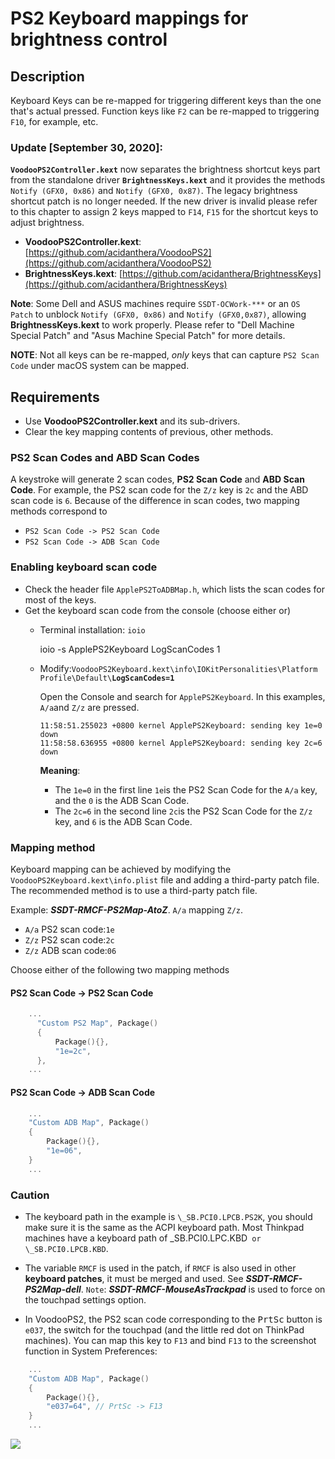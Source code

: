 # PS2 Keyboard mappings for brightness control

## Description

Keyboard Keys can be re-mapped for triggering different keys than the one that's actual pressed. Function keys like `F2` can be re-mapped to triggering `F10`, for example, etc.

### **Update** [September 30, 2020]:

**`VoodooPS2Controller.kext`** now separates the brightness shortcut keys part from the standalone driver **`BrightnessKeys.kext`** and it provides the methods `Notify (GFX0, 0x86)` and `Notify (GFX0, 0x87)`. The legacy brightness shortcut patch is no longer needed. If the new driver is invalid please refer to this chapter to assign 2 keys mapped to `F14`, `F15` for the shortcut keys to adjust brightness.

  - **VoodooPS2Controller.kext**: [https://github.com/acidanthera/VoodooPS2](https://github.com/acidanthera/VoodooPS2)
  - **BrightnessKeys.kext**: [https://github.com/acidanthera/BrightnessKeys](https://github.com/acidanthera/BrightnessKeys)
  
**Note**: Some Dell and ASUS machines require `SSDT-OCWork-***` or an `OS Patch` to unblock `Notify (GFX0, 0x86)` and `Notify (GFX0,0x87)`, allowing **BrightnessKeys.kext** to work properly. Please refer to "Dell Machine Special Patch" and "Asus Machine Special Patch" for more details.

**NOTE**: Not all keys can be re-mapped, *only* keys that can capture `PS2 Scan Code` under macOS system can be mapped.

## Requirements

- Use **VoodooPS2Controller.kext** and its sub-drivers.
- Clear the key mapping contents of previous, other methods.

### PS2 Scan Codes and ABD Scan Codes

A keystroke will generate 2 scan codes, **PS2 Scan Code** and **ABD Scan Code**. For example, the PS2 scan code for the `Z/z` key is `2c` and the ABD scan code is `6`. Because of the difference in scan codes, two mapping methods correspond to

- `PS2 Scan Code -> PS2 Scan Code`
- `PS2 Scan Code -> ADB Scan Code`

### Enabling keyboard scan code

- Check the header file `ApplePS2ToADBMap.h`, which lists the scan codes for most of the keys.
- Get the keyboard scan code from the console (choose either or)
  - Terminal installation: `ioio`

	ioio -s ApplePS2Keyboard LogScanCodes 1
    
  - Modify:`VoodooPS2Keyboard.kext\info\IOKitPersonalities\Platform Profile\Default\`**`LogScanCodes=1`**

	Open the Console and search for `ApplePS2Keyboard`. In this examples, `A/a`and `Z/z` are pressed.

	 ```text
   	 11:58:51.255023 +0800 kernel ApplePS2Keyboard: sending key 1e=0 down
  	 11:58:58.636955 +0800 kernel ApplePS2Keyboard: sending key 2c=6 down
 	 ```
	 **Meaning**:

	- The `1e=0` in the first line `1e`is the PS2 Scan Code for the `A/a` key, and the `0` is the ADB Scan Code.
	- The `2c=6` in the second line `2c`is the PS2 Scan Code for the `Z/z` key, and `6` is the ADB Scan Code.

### Mapping method

Keyboard mapping can be achieved by modifying the `VoodooPS2Keyboard.kext\info.plist` file and adding a third-party patch file. The recommended method is to use a third-party patch file.

Example: ***SSDT-RMCF-PS2Map-AtoZ***. `A/a` mapping `Z/z`.

- `A/a` PS2 scan code:`1e`
- `Z/z` PS2 scan code:`2c`
- `Z/z` ADB scan code:`06`

Choose either of the following two mapping methods

#### PS2 Scan Code -> PS2 Scan Code

```swift
    ...
      "Custom PS2 Map", Package()
      {
          Package(){},
          "1e=2c",
      },
    ...
```

#### PS2 Scan Code -> ADB Scan Code

```swift
    ...
    "Custom ADB Map", Package()
    {
        Package(){},
        "1e=06",
    }
    ...
```

### Caution

- The keyboard path in the example is `\_SB.PCI0.LPCB.PS2K`, you should make sure it is the same as the ACPI keyboard path. Most Thinkpad machines have a keyboard path of \_SB.PCI0.LPC.KBD` or \_SB.PCI0.LPCB.KBD`.

- The variable `RMCF` is used in the patch, if `RMCF` is also used in other **keyboard patches**, it must be merged and used. See ***SSDT-RMCF-PS2Map-dell***. `Note`: ***SSDT-RMCF-MouseAsTrackpad*** is used to force on the touchpad settings option.

- In VoodooPS2, the PS2 scan code corresponding to the <kbd>PrtSc</kbd> button is `e037`, the switch for the touchpad (and the little red dot on ThinkPad machines). You can map this key to `F13` and bind `F13` to the screenshot function in System Preferences:

```swift
    ...
    "Custom ADB Map", Package()
    {
        Package(){},
        "e037=64", // PrtSc -> F13
    }
    ...
```
![](https://i.loli.net/2020/04/01/gQqVC2YKFweSARZ.png)
